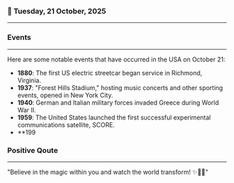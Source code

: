 ### 📅 Tuesday, 21 October, 2025
------
### Events
------
Here are some notable events that have occurred in the USA on October 21:

- **1880**: The first US electric streetcar began service in Richmond, Virginia.
- **1937**: "Forest Hills Stadium," hosting music concerts and other sporting events, opened in New York City.
- **1940**: German and Italian military forces invaded Greece during World War II.
- **1959**: The United States launched the first successful experimental communications satellite, SCORE.
- **199
### Positive Qoute
------
"Believe in the magic within you and watch the world transform! ✨🌟💫"
